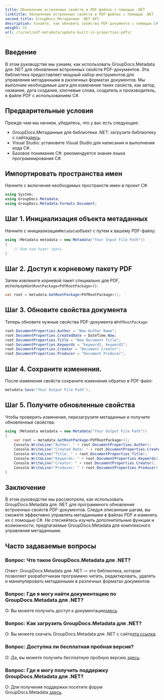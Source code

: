 ```yaml
---
title: Обновление встроенных свойств в PDF-файлах с помощью .NET
linktitle: Обновление встроенных свойств в PDF-файлах с помощью .NET
second_title: GroupDocs.Метаданные .NET API
description: Узнайте, как обновить свойства PDF-документа с помощью C# и GroupDocs.Metadata для .NET. Измените автора, заголовок, ключевые слова и многое другое программно.
weight: 15
url: /ru/net/pdf-metadata/update-built-in-properties-pdfs/
---
```

## Введение
В этом руководстве мы узнаем, как использовать GroupDocs.Metadata для .NET для обновления встроенных свойств PDF-документов. Эта библиотека предоставляет мощный набор инструментов для управления метаданными в различных форматах документов. Мы выполним необходимые шаги для изменения таких свойств, как автор, название, дата создания, ключевые слова, создатель и производитель, в файле PDF с использованием C#.
## Предварительные условия
Прежде чем мы начнем, убедитесь, что у вас есть следующее:
-  GroupDocs.Метаданные для библиотеки .NET: загрузите библиотеку с сайта[здесь](https://releases.groupdocs.com/metadata/net/).
- Visual Studio: установите Visual Studio для написания и выполнения кода C#.
- Базовое понимание C#: рекомендуется знание языка программирования C#.

## Импортировать пространства имен
Начните с включения необходимых пространств имен в проект C#:
```csharp
using System;
using GroupDocs.Metadata;
using GroupDocs.Metadata.Formats.Document;
```
## Шаг 1. Инициализация объекта метаданных
 Начните с инициализации`Metadata`объект с путем к вашему PDF-файлу:
```csharp
using (Metadata metadata = new Metadata("Your Input File Path"))
{
    // Ваш код будет здесь
}
```
## Шаг 2. Доступ к корневому пакету PDF
 Затем извлеките корневой пакет специально для PDF, используя`GetRootPackage<PdfRootPackage>()`:
```csharp
var root = metadata.GetRootPackage<PdfRootPackage>();
```
## Шаг 3. Обновите свойства документа
 Теперь обновите нужные свойства PDF-документа в`PdfRootPackage`:
```csharp
root.DocumentProperties.Author = "New Author Name";
root.DocumentProperties.CreatedDate = DateTime.Now;
root.DocumentProperties.Title = "New Document Title";
root.DocumentProperties.Keywords = "keyword1, keyword2";
root.DocumentProperties.Creator = "Document Creator";
root.DocumentProperties.Producer = "Document Producer";
```
## Шаг 4. Сохраните изменения.
После изменения свойств сохраните изменения обратно в PDF-файл:
```csharp
metadata.Save("Your Output File Path");
```
## Шаг 5. Получите обновленные свойства
Чтобы проверить изменения, перезагрузите метаданные и получите обновленные свойства:
```csharp
using (Metadata metadata = new Metadata("Your Output File Path"))
{
    var root = metadata.GetRootPackage<PdfRootPackage>();
    Console.WriteLine("Author: " + root.DocumentProperties.Author);
    Console.WriteLine("Created Date: " + root.DocumentProperties.CreatedDate);
    Console.WriteLine("Title: " + root.DocumentProperties.Title);
    Console.WriteLine("Keywords: " + root.DocumentProperties.Keywords);
    Console.WriteLine("Creator: " + root.DocumentProperties.Creator);
    Console.WriteLine("Producer: " + root.DocumentProperties.Producer);
}
```

## Заключение
В этом руководстве мы рассмотрели, как использовать GroupDocs.Metadata для .NET для программного обновления встроенных свойств PDF-документов. Следуя описанным шагам, вы сможете эффективно управлять метаданными в файлах PDF и изменять их с помощью C#. Не стесняйтесь изучить дополнительные функции и возможности, предлагаемые GroupDocs.Metadata для комплексного управления метаданными.

## Часто задаваемые вопросы
### Вопрос: Что такое GroupDocs.Metadata для .NET?
Ответ: GroupDocs.Metadata для .NET — это библиотека, которая позволяет разработчикам программно читать, редактировать, удалять и манипулировать метаданными в различных форматах документов.
### Вопрос: Где я могу найти документацию по GroupDocs.Metadata для .NET?
 О: Вы можете получить доступ к документации[здесь](https://tutorials.groupdocs.com/metadata/net/).
### Вопрос: Как загрузить GroupDocs.Metadata для .NET?
 О: Вы можете скачать GroupDocs.Metadata для .NET с сайта[эта ссылка](https://releases.groupdocs.com/metadata/net/).
### Вопрос: Доступна ли бесплатная пробная версия?
 О: Да, вы можете получить бесплатную пробную версию.[здесь](https://releases.groupdocs.com/).
### Вопрос: Где я могу получить поддержку GroupDocs.Metadata для .NET?
 О: Для получения поддержки посетите форум GroupDocs.Metadata.[здесь](https://forum.groupdocs.com/c/metadata/14).